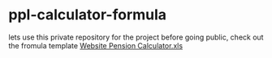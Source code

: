 # ppl-calculator-formula
lets use this private repository for the project before going public,
check out the fromula template [Website Pension Calculator.xls](https://github.com/khalifaMMM12/ppl-calculator-formula/files/10742446/Website.Pension.Calculator.xls)

